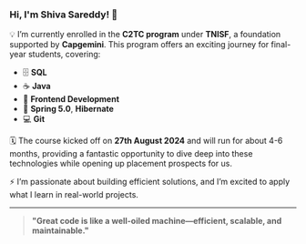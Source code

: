 ### Hi, I'm Shiva Sareddy! 👋

💡 I’m currently enrolled in the **C2TC program** under **TNISF**, a foundation supported by **Capgemini**. This program offers an exciting journey for final-year students, covering:

- 🗄️ **SQL**
- ☕ **Java**
- 🎨 **Frontend Development**
- 🌿 **Spring 5.0**, **Hibernate**
- 💻 **Git**

🗓️ The course kicked off on **27th August 2024** and will run for about 4-6 months, providing a fantastic opportunity to dive deep into these technologies while opening up placement prospects for us. 

⚡ I’m passionate about building efficient solutions, and I’m excited to apply what I learn in real-world projects.

---

> **"Great code is like a well-oiled machine—efficient, scalable, and maintainable."**
